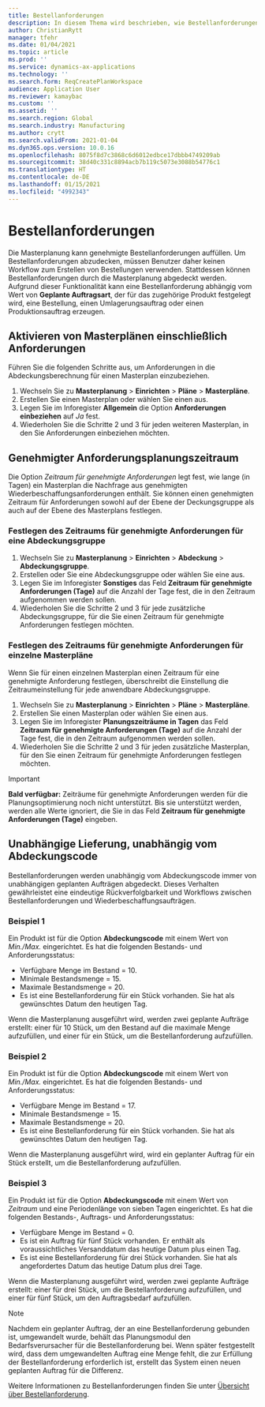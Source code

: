 ```yaml
---
title: Bestellanforderungen
description: In diesem Thema wird beschrieben, wie Bestellanforderungen in der Planungsoptimierung unterstützt werden.
author: ChristianRytt
manager: tfehr
ms.date: 01/04/2021
ms.topic: article
ms.prod: ''
ms.service: dynamics-ax-applications
ms.technology: ''
ms.search.form: ReqCreatePlanWorkspace
audience: Application User
ms.reviewer: kamaybac
ms.custom: ''
ms.assetid: ''
ms.search.region: Global
ms.search.industry: Manufacturing
ms.author: crytt
ms.search.validFrom: 2021-01-04
ms.dyn365.ops.version: 10.0.16
ms.openlocfilehash: 8075f8d7c3868c6d6012edbce17dbbb4749209ab
ms.sourcegitcommit: 38d40c331c8894acb7b119c5073e3088b54776c1
ms.translationtype: HT
ms.contentlocale: de-DE
ms.lasthandoff: 01/15/2021
ms.locfileid: "4992343"
---
```

# <a name="purchase-requisitions"></a>Bestellanforderungen

Die Masterplanung kann genehmigte Bestellanforderungen auffüllen. Um Bestellanforderungen abzudecken, müssen Benutzer daher keinen Workflow zum Erstellen von Bestellungen verwenden. Stattdessen können Bestellanforderungen durch die Masterplanung abgedeckt werden. Aufgrund dieser Funktionalität kann eine Bestellanforderung abhängig vom Wert von **Geplante Auftragsart**, der für das zugehörige Produkt festgelegt wird, eine Bestellung, einen Umlagerungsauftrag oder einen Produktionsauftrag erzeugen.

## <a name="enable-master-plans-to-include-requisitions"></a>Aktivieren von Masterplänen einschließlich Anforderungen

Führen Sie die folgenden Schritte aus, um Anforderungen in die Abdeckungsberechnung für einen Masterplan einzubeziehen.

1. Wechseln Sie zu **Masterplanung** \> **Einrichten** \> **Pläne** \> **Masterpläne**.
1. Erstellen Sie einen Masterplan oder wählen Sie einen aus.
1. Legen Sie im Inforegister **Allgemein** die Option **Anforderungen einbeziehen** auf *Ja* fest.
1. Wiederholen Sie die Schritte 2 und 3 für jeden weiteren Masterplan, in den Sie Anforderungen einbeziehen möchten.

## <a name="approved-requisitions-time-fence"></a>Genehmigter Anforderungsplanungszeitraum

Die Option *Zeitraum für genehmigte Anforderungen* legt fest, wie lange (in Tagen) ein Masterplan die Nachfrage aus genehmigten Wiederbeschaffungsanforderungen enthält. Sie können einen genehmigten Zeitraum für Anforderungen sowohl auf der Ebene der Deckungsgruppe als auch auf der Ebene des Masterplans festlegen.

### <a name="set-the-approved-requisitions-time-fence-for-a-coverage-group"></a>Festlegen des Zeitraums für genehmigte Anforderungen für eine Abdeckungsgruppe

1. Wechseln Sie zu **Masterplanung** \> **Einrichten** \> **Abdeckung** \> **Abdeckungsgruppe**.
1. Erstellen oder Sie eine Abdeckungsgruppe oder wählen Sie eine aus.
1. Legen Sie im Inforegister **Sonstiges** das Feld **Zeitraum für genehmigte Anforderungen (Tage)** auf die Anzahl der Tage fest, die in den Zeitraum aufgenommen werden sollen.
1. Wiederholen Sie die Schritte 2 und 3 für jede zusätzliche Abdeckungsgruppe, für die Sie einen Zeitraum für genehmigte Anforderungen festlegen möchten.

### <a name="set-the-approved-requisitions-time-fence-for-individual-master-plans"></a>Festlegen des Zeitraums für genehmigte Anforderungen für einzelne Masterpläne

Wenn Sie für einen einzelnen Masterplan einen Zeitraum für eine genehmigte Anforderung festlegen, überschreibt die Einstellung die Zeitraumeinstellung für jede anwendbare Abdeckungsgruppe.

1. Wechseln Sie zu **Masterplanung** \> **Einrichten** \> **Pläne** \> **Masterpläne**.
1. Erstellen Sie einen Masterplan oder wählen Sie einen aus.
1. Legen Sie im Inforegister **Planungszeiträume in Tagen** das Feld **Zeitraum für genehmigte Anforderungen (Tage)** auf die Anzahl der Tage fest, die in den Zeitraum aufgenommen werden sollen.
1. Wiederholen Sie die Schritte 2 und 3 für jeden zusätzliche Masterplan, für den Sie einen Zeitraum für genehmigte Anforderungen festlegen möchten.

> [!IMPORTANT]
> **Bald verfügbar:** Zeiträume für genehmigte Anforderungen werden für die Planungsoptimierung noch nicht unterstützt. Bis sie unterstützt werden, werden alle Werte ignoriert, die Sie in das Feld **Zeitraum für genehmigte Anforderungen (Tage)** eingeben.

## <a name="independent-supply-regardless-of-coverage-code"></a>Unabhängige Lieferung, unabhängig vom Abdeckungscode

Bestellanforderungen werden unabhängig vom Abdeckungscode immer von unabhängigen geplanten Aufträgen abgedeckt. Dieses Verhalten gewährleistet eine eindeutige Rückverfolgbarkeit und Workflows zwischen Bestellanforderungen und Wiederbeschaffungsaufträgen.

### <a name="example-1"></a>Beispiel 1

Ein Produkt ist für die Option **Abdeckungscode** mit einem Wert von *Min./Max.* eingerichtet. Es hat die folgenden Bestands- und Anforderungsstatus:

- Verfügbare Menge im Bestand = 10.
- Minimale Bestandsmenge = 15.
- Maximale Bestandsmenge = 20.
- Es ist eine Bestellanforderung für ein Stück vorhanden. Sie hat als gewünschtes Datum den heutigen Tag.

Wenn die Masterplanung ausgeführt wird, werden zwei geplante Aufträge erstellt: einer für 10 Stück, um den Bestand auf die maximale Menge aufzufüllen, und einer für ein Stück, um die Bestellanforderung aufzufüllen.

### <a name="example-2"></a>Beispiel 2

Ein Produkt ist für die Option **Abdeckungscode** mit einem Wert von *Min./Max.* eingerichtet. Es hat die folgenden Bestands- und Anforderungsstatus:

- Verfügbare Menge im Bestand = 17.
- Minimale Bestandsmenge = 15.
- Maximale Bestandsmenge = 20.
- Es ist eine Bestellanforderung für ein Stück vorhanden. Sie hat als gewünschtes Datum den heutigen Tag.

Wenn die Masterplanung ausgeführt wird, wird ein geplanter Auftrag für ein Stück erstellt, um die Bestellanforderung aufzufüllen.

### <a name="example-3"></a>Beispiel 3

Ein Produkt ist für die Option **Abdeckungscode** mit einem Wert von *Zeitraum* und eine Periodenlänge von sieben Tagen eingerichtet. Es hat die folgenden Bestands-, Auftrags- und Anforderungsstatus:

- Verfügbare Menge im Bestand = 0.
- Es ist ein Auftrag für fünf Stück vorhanden. Er enthält als voraussichtliches Versanddatum das heutige Datum plus einen Tag.
- Es ist eine Bestellanforderung für drei Stück vorhanden. Sie hat als angefordertes Datum das heutige Datum plus drei Tage.

Wenn die Masterplanung ausgeführt wird, werden zwei geplante Aufträge erstellt: einer für drei Stück, um die Bestellanforderung aufzufüllen, und einer für fünf Stück, um den Auftragsbedarf aufzufüllen.

> [!NOTE]
> Nachdem ein geplanter Auftrag, der an eine Bestellanforderung gebunden ist, umgewandelt wurde, behält das Planungsmodul den Bedarfsverursacher für die Bestellanforderung bei. Wenn später festgestellt wird, dass dem umgewandelten Auftrag eine Menge fehlt, die zur Erfüllung der Bestellanforderung erforderlich ist, erstellt das System einen neuen geplanten Auftrag für die Differenz.

Weitere Informationen zu Bestellanforderungen finden Sie unter [Übersicht über Bestellanforderung](../../procurement/purchase-requisitions-overview.md).
